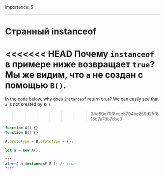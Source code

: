 importance: 5

---

# Странный instanceof

<<<<<<< HEAD
Почему `instanceof` в примере ниже возвращает `true`? Мы же видим, что `a` не создан с помощью `B()`.
=======
In the code below, why does `instanceof` return `true`? We can easily see that `a` is not created by `B()`.
>>>>>>> 34a80e70f8cce5794be259d25f815d7a7db7cbe3

```js run
function A() {}
function B() {}

A.prototype = B.prototype = {};

let a = new A();

*!*
alert( a instanceof B ); // true
*/!*
```
